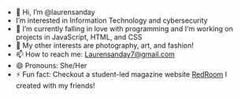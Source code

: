 - 👋 Hi, I’m @laurensanday
-  I’m interested in Information Technology and cybersecurity
- 🌱 I’m currently falling in love with programming and I'm working on projects in JavaScript, HTML, and CSS
- 👀 My other interests are photography, art, and fashion!
- 📫 How to reach me: Laurensanday7@gmail.com
- 😄 Pronouns: She/Her
- ⚡ Fun fact: Checkout a student-led magazine website [RedRoom](https://redroomdis.wordpress.com/homepage/) I created with my friends! 
  

<!---
laurensanday/laurensanday is a ✨ special ✨ repository because its `README.md` (this file) appears on your GitHub profile.
You can click the Preview link to take a look at your changes.
--->
